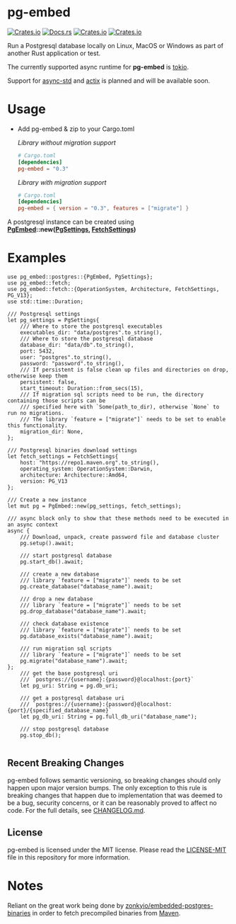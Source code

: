  # pg-embed

 [![Crates.io](https://img.shields.io/crates/v/pg-embed)](http://crates.io/crates/pg-embed)
 [![Docs.rs](https://docs.rs/pg-embed/badge.svg)](https://docs.rs/pg-embed)
 [![Crates.io](https://img.shields.io/crates/d/pg-embed)](http://crates.io/crates/pg-embed)
 [![Crates.io](https://img.shields.io/crates/l/pg-embed)](https://github.com/faokunega/pg-embed/blob/master/LICENSE)

 Run a Postgresql database locally on Linux, MacOS or Windows as part of another Rust application or test.

 The currently supported async runtime for **pg-embed** is [tokio](https://crates.io/crates/tokio).

 Support for [async-std](https://crates.io/crates/async-std) and [actix](https://crates.io/crates/actix) is planned
 and will be available soon.

 # Usage

 - Add pg-embed & zip to your Cargo.toml

      *Library without migration support*

      ```toml
      # Cargo.toml
      [dependencies]
      pg-embed = "0.3"
      ```

      *Library with migration support*

      ```toml
      # Cargo.toml
      [dependencies]
      pg-embed = { version = "0.3", features = ["migrate"] }
      ```

 A postgresql instance can be created using<br/>
 **[PgEmbed]( postgres::PgEmbed )::new([PgSettings]( postgres::PgSettings ), [FetchSettings]( fetch::FetchSettings ))**

 # Examples

 ```
 use pg_embed::postgres::{PgEmbed, PgSettings};
 use pg_embed::fetch;
 use pg_embed::fetch::{OperationSystem, Architecture, FetchSettings, PG_V13};
 use std::time::Duration;

 /// Postgresql settings
 let pg_settings = PgSettings{
     /// Where to store the postgresql executables
     executables_dir: "data/postgres".to_string(),
     /// Where to store the postgresql database
     database_dir: "data/db".to_string(),
     port: 5432,
     user: "postgres".to_string(),
     password: "password".to_string(),
     /// If persistent is false clean up files and directories on drop, otherwise keep them
     persistent: false,
     start_timeout: Duration::from_secs(15),
     /// If migration sql scripts need to be run, the directory containing those scripts can be
     /// specified here with `Some(path_to_dir), otherwise `None` to run no migrations.
     /// The library `feature = ["migrate"]` needs to be set to enable this functionality.
     migration_dir: None,
 };

 /// Postgresql binaries download settings
 let fetch_settings = FetchSettings{
     host: "https://repo1.maven.org".to_string(),
     operating_system: OperationSystem::Darwin,
     architecture: Architecture::Amd64,
     version: PG_V13
 };

 /// Create a new instance
 let mut pg = PgEmbed::new(pg_settings, fetch_settings);

 /// async block only to show that these methods need to be executed in an async context
 async {
     /// Download, unpack, create password file and database cluster
     pg.setup().await;

     /// start postgresql database
     pg.start_db().await;

     /// create a new database
     /// library `feature = ["migrate"]` needs to be set
     pg.create_database("database_name").await;

     /// drop a new database
     /// library `feature = ["migrate"]` needs to be set
     pg.drop_database("database_name").await;

     /// check database existence
     /// library `feature = ["migrate"]` needs to be set
     pg.database_exists("database_name").await;

     /// run migration sql scripts
     /// library `feature = ["migrate"]` needs to be set
     pg.migrate("database_name").await;
 };
     /// get the base postgresql uri
     /// `postgres://{username}:{password}@localhost:{port}`
     let pg_uri: String = pg.db_uri;

     /// get a postgresql database uri
     /// `postgres://{username}:{password}@localhost:{port}/{specified_database_name}`
     let pg_db_uri: String = pg.full_db_uri("database_name");

     /// stop postgresql database
     pg.stop_db();


 ```

 ## Recent Breaking Changes

 pg-embed follows semantic versioning, so breaking changes should only happen upon major version bumps. The only exception to this rule is breaking changes that happen due to implementation that was deemed to be a bug, security concerns, or it can be reasonably proved to affect no code. For the full details, see [CHANGELOG.md](https://github.com/faokunega/pg-embed/blob/master/CHANGELOG.md).



 ## License

 pg-embed is licensed under the MIT license. Please read the [LICENSE-MIT](https://github.com/faokunega/pg-embed/blob/master/LICENSE) file in this repository for more information.

 # Notes

 Reliant on the great work being done by [zonkyio/embedded-postgres-binaries](https://github.com/zonkyio/embedded-postgres-binaries) in order to fetch precompiled binaries from [Maven](https://mvnrepository.com/artifact/io.zonky.test.postgres/embedded-postgres-binaries-bom).
